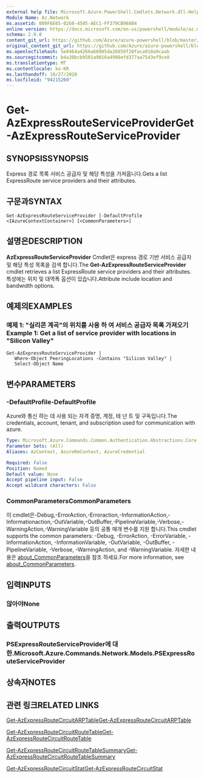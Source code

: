 ```yaml
---
external help file: Microsoft.Azure.PowerShell.Cmdlets.Network.dll-Help.xml
Module Name: Az.Network
ms.assetid: 009F6E65-0268-4505-AEC1-FF379CB96804
online version: https://docs.microsoft.com/en-us/powershell/module/az.network/get-azexpressrouteserviceprovider
schema: 2.0.0
content_git_url: https://github.com/Azure/azure-powershell/blob/master/src/Network/Network/help/Get-AzExpressRouteServiceProvider.md
original_content_git_url: https://github.com/Azure/azure-powershell/blob/master/src/Network/Network/help/Get-AzExpressRouteServiceProvider.md
ms.openlocfilehash: 5e0464a4266a68905da26859f20faca918a9caab
ms.sourcegitcommit: b4a38bcb0501a9016a4998efd377aa75d3ef9ce8
ms.translationtype: MT
ms.contentlocale: ko-KR
ms.lasthandoff: 10/27/2020
ms.locfileid: "94215260"
---
```

# <span data-ttu-id="fb54b-101">Get-AzExpressRouteServiceProvider</span><span class="sxs-lookup"><span data-stu-id="fb54b-101">Get-AzExpressRouteServiceProvider</span></span>

## <span data-ttu-id="fb54b-102">SYNOPSIS</span><span class="sxs-lookup"><span data-stu-id="fb54b-102">SYNOPSIS</span></span>
<span data-ttu-id="fb54b-103">Express 경로 목록 서비스 공급자 및 해당 특성을 가져옵니다.</span><span class="sxs-lookup"><span data-stu-id="fb54b-103">Gets a list ExpressRoute service providers and their attributes.</span></span>

## <span data-ttu-id="fb54b-104">구문과</span><span class="sxs-lookup"><span data-stu-id="fb54b-104">SYNTAX</span></span>

```
Get-AzExpressRouteServiceProvider [-DefaultProfile <IAzureContextContainer>] [<CommonParameters>]
```

## <span data-ttu-id="fb54b-105">설명은</span><span class="sxs-lookup"><span data-stu-id="fb54b-105">DESCRIPTION</span></span>
<span data-ttu-id="fb54b-106">**AzExpressRouteServiceProvider** Cmdlet은 express 경로 기반 서비스 공급자 및 해당 특성 목록을 검색 합니다.</span><span class="sxs-lookup"><span data-stu-id="fb54b-106">The **Get-AzExpressRouteServiceProvider** cmdlet retrieves a list ExpressRoute service providers and their attributes.</span></span> <span data-ttu-id="fb54b-107">특성에는 위치 및 대역폭 옵션이 있습니다.</span><span class="sxs-lookup"><span data-stu-id="fb54b-107">Attribute include location and bandwidth options.</span></span>

## <span data-ttu-id="fb54b-108">예제의</span><span class="sxs-lookup"><span data-stu-id="fb54b-108">EXAMPLES</span></span>

### <span data-ttu-id="fb54b-109">예제 1: "실리콘 계곡"의 위치를 사용 하 여 서비스 공급자 목록 가져오기</span><span class="sxs-lookup"><span data-stu-id="fb54b-109">Example 1: Get a list of service provider with locations in "Silicon Valley"</span></span>
```
Get-AzExpressRouteServiceProvider |
   Where-Object PeeringLocations -Contains "Silicon Valley" |
   Select-Object Name
```

## <span data-ttu-id="fb54b-110">변수</span><span class="sxs-lookup"><span data-stu-id="fb54b-110">PARAMETERS</span></span>

### <span data-ttu-id="fb54b-111">-DefaultProfile</span><span class="sxs-lookup"><span data-stu-id="fb54b-111">-DefaultProfile</span></span>
<span data-ttu-id="fb54b-112">Azure와 통신 하는 데 사용 되는 자격 증명, 계정, 테 넌 트 및 구독입니다.</span><span class="sxs-lookup"><span data-stu-id="fb54b-112">The credentials, account, tenant, and subscription used for communication with azure.</span></span>

```yaml
Type: Microsoft.Azure.Commands.Common.Authentication.Abstractions.Core.IAzureContextContainer
Parameter Sets: (All)
Aliases: AzContext, AzureRmContext, AzureCredential

Required: False
Position: Named
Default value: None
Accept pipeline input: False
Accept wildcard characters: False
```

### <span data-ttu-id="fb54b-113">CommonParameters</span><span class="sxs-lookup"><span data-stu-id="fb54b-113">CommonParameters</span></span>
<span data-ttu-id="fb54b-114">이 cmdlet은-Debug,-ErrorAction,-Erroraction,-InformationAction,-Informationaction,-OutVariable,-OutBuffer,-PipelineVariable,-Verbose,-WarningAction,-WarningVariable 등의 공통 매개 변수를 지원 합니다.</span><span class="sxs-lookup"><span data-stu-id="fb54b-114">This cmdlet supports the common parameters: -Debug, -ErrorAction, -ErrorVariable, -InformationAction, -InformationVariable, -OutVariable, -OutBuffer, -PipelineVariable, -Verbose, -WarningAction, and -WarningVariable.</span></span> <span data-ttu-id="fb54b-115">자세한 내용은 [about_CommonParameters](http://go.microsoft.com/fwlink/?LinkID=113216)을 참조 하세요.</span><span class="sxs-lookup"><span data-stu-id="fb54b-115">For more information, see [about_CommonParameters](http://go.microsoft.com/fwlink/?LinkID=113216).</span></span>

## <span data-ttu-id="fb54b-116">입력</span><span class="sxs-lookup"><span data-stu-id="fb54b-116">INPUTS</span></span>

### <span data-ttu-id="fb54b-117">않아야</span><span class="sxs-lookup"><span data-stu-id="fb54b-117">None</span></span>

## <span data-ttu-id="fb54b-118">출력</span><span class="sxs-lookup"><span data-stu-id="fb54b-118">OUTPUTS</span></span>

### <span data-ttu-id="fb54b-119">PSExpressRouteServiceProvider에 대 한.</span><span class="sxs-lookup"><span data-stu-id="fb54b-119">Microsoft.Azure.Commands.Network.Models.PSExpressRouteServiceProvider</span></span>

## <span data-ttu-id="fb54b-120">상속자</span><span class="sxs-lookup"><span data-stu-id="fb54b-120">NOTES</span></span>

## <span data-ttu-id="fb54b-121">관련 링크</span><span class="sxs-lookup"><span data-stu-id="fb54b-121">RELATED LINKS</span></span>

[<span data-ttu-id="fb54b-122">Get-AzExpressRouteCircuitARPTable</span><span class="sxs-lookup"><span data-stu-id="fb54b-122">Get-AzExpressRouteCircuitARPTable</span></span>](Get-AzExpressRouteCircuitARPTable.md)

[<span data-ttu-id="fb54b-123">Get-AzExpressRouteCircuitRouteTable</span><span class="sxs-lookup"><span data-stu-id="fb54b-123">Get-AzExpressRouteCircuitRouteTable</span></span>](Get-AzExpressRouteCircuitRouteTable.md)

[<span data-ttu-id="fb54b-124">Get-AzExpressRouteCircuitRouteTableSummary</span><span class="sxs-lookup"><span data-stu-id="fb54b-124">Get-AzExpressRouteCircuitRouteTableSummary</span></span>](Get-AzExpressRouteCircuitRouteTableSummary.md)

[<span data-ttu-id="fb54b-125">Get-AzExpressRouteCircuitStat</span><span class="sxs-lookup"><span data-stu-id="fb54b-125">Get-AzExpressRouteCircuitStat</span></span>](./Get-AzExpressRouteCircuitStat.md)
